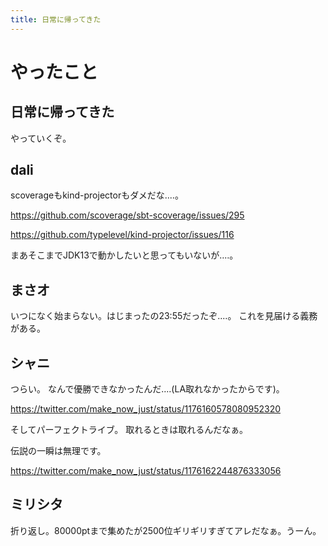 ```yaml
---
title: 日常に帰ってきた
---
```


# やったこと

## 日常に帰ってきた

やっていくぞ。

## dali

scoverageもkind-projectorもダメだな‥‥。

<https://github.com/scoverage/sbt-scoverage/issues/295>

<https://github.com/typelevel/kind-projector/issues/116>

まあそこまでJDK13で動かしたいと思ってもいないが‥‥。

## まさオ

いつになく始まらない。はじまったの23:55だったぞ‥‥。
これを見届ける義務がある。

## シャニ

つらい。
なんで優勝できなかったんだ‥‥(LA取れなかったからです)。

<https://twitter.com/make_now_just/status/1176160578080952320>

そしてパーフェクトライブ。
取れるときは取れるんだなぁ。

伝説の一瞬は無理です。

<https://twitter.com/make_now_just/status/1176162244876333056>

## ミリシタ

折り返し。80000ptまで集めたが2500位ギリギリすぎてアレだなぁ。うーん。
